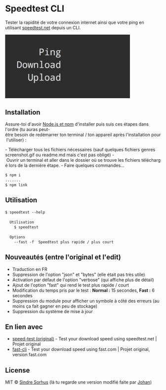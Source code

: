# Speedtest CLI

Tester la rapidité de votre connexion internet ainsi que votre ping en utilisant [speedtest.net](https://www.speedtest.net) depuis un CLI.

<img src="screenshot.gif" width="404">

## Installation

Assure-toi d'avoir [Node.js et npm](https://nodejs.org) d'installer puis suis ces étapes dans l'ordre (tu auras peut-être besoin de redémarrer ton terminal / ton appareil après l'installation pour l'utiliser) :

- Télécharger tous les fichiers nécessaires (sauf quelques fichiers genres screenshot.gif ou readme.md mais c'est pas obligé)
- Ouvrir un terminal et aller dans le dossier où se trouve les fichiers téléchargé lors de la dernière étape.
- Faire quelques commandes...
```
$ npm i
.......
$ npm link
```

## Utilisation

```
$ speedtest --help

  Utilisation
    $ speedtest

  Options
    --fast -f  Speedtest plus rapide / plus court
```

## Nouveautés (entre l'original et l'edit)

* Traduction en FR
* Suppression de l'option "json" et "bytes" (elle était pas très utile)
* Activation par défaut de l'option "verbose" (qui affiche plus de détail)
* Ajout de l'option "fast" qui rend le test plus rapide / court
* Modification du temps pris par le test : **Normal :** 15 secondes, **Fast :** 6 secondes
* Suppression du module pour afficher un symbole à côté des erreurs (au moins ça fait gagner en peu de stockage)
* Suppression du système de mise à jour

## En lien avec

* [speed-test (original)](https://github.com/sindresorhus/fast-cli) - Test your download speed using speedtest.net | Projet original
* [fast-cli](https://github.com/sindresorhus/fast-cli) - Test your download speed using fast.com | Projet original, version fast.com

## License

MIT © [Sindre Sorhus](https://sindresorhus.com)
(là tu regarde une version modifié faite par [Johan](https://johan-perso.glitch.me))
